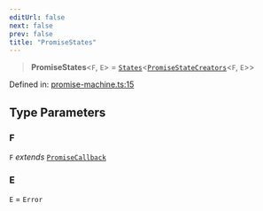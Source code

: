```yaml
---
editUrl: false
next: false
prev: false
title: "PromiseStates"
---
```


> **PromiseStates**\<`F`, `E`\> = [`States`](/docs/src/content/docs/reference/type-aliases/states/)\<[`PromiseStateCreators`](/docs/src/content/docs/reference/type-aliases/promisestatecreators/)\<`F`, `E`\>\>

Defined in: [promise-machine.ts:15](https://github.com/WinstonFassett/matchina/blob/2d22b2187dda803854f54b63fe09d04bd833387d/src/promise-machine.ts#L15)

## Type Parameters

### F

`F` *extends* [`PromiseCallback`](/docs/src/content/docs/reference/type-aliases/promisecallback/)

### E

`E` = `Error`

